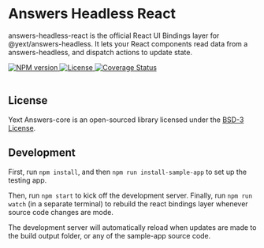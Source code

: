 # Answers Headless React

answers-headless-react is the official React UI Bindings layer for @yext/answers-headless.
It lets your React components read data from a answers-headless, and dispatch actions to update state.

<div>
  <a href="https://npmjs.org/package/@yext/answers-headless-react">
    <img src="https://img.shields.io/npm/v/@yext/answers-headless-react" alt="NPM version"/>
  </a>
  <a href="./LICENSE">
    <img src="https://img.shields.io/badge/License-BSD%203--Clause-blue.svg" alt="License"/>
  </a>
  <a href='https://coveralls.io/github/yext/answers-headless-react?branch=main'>
    <img src='https://coveralls.io/repos/github/yext/answers-headless-react/badge.svg?branch=main' alt='Coverage Status' />
  </a>
</div>
<br>

## License

Yext Answers-core is an open-sourced library licensed under the [BSD-3 License](./LICENSE).

## Development

First, run `npm install`, and then `npm run install-sample-app` to set up the testing app.

Then, run `npm start` to kick off the development server.
Finally, run `npm run watch` (in a separate terminal) to rebuild the react bindings layer whenever source code changes are mode.

The development server will automatically reload when updates are made to the build output folder, or any of the sample-app source code.
